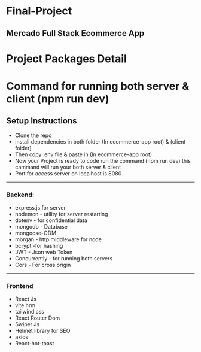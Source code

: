 # Final-Project 
## Mercado Full Stack Ecommerce App
# Project Packages Detail

# Command for running both server & client (npm run dev)


## Setup Instructions
 - Clone the repo
 - install dependencies in both folder (In ecommerce-app root) & (client folder)
 - Then copy .env file & paste in (In ecommerce-app root)
 - Now your Project is ready to code run the command (npm run dev) this cammand will run your both server & client 
 - Port for access server on localhost is 8080 

---

### Backend:
- express.js for server
- nodemon - utility for server restarting
- dotenv - for confidential data
- mongodb - Database
- mongoose-ODM
- morgan - http middleware for node
- bcrypt -for hashing
- JWT - Json web Token
- Concurrently - for running both servers
- Cors - For cross origin 

---

### Frontend
- React Js
- vite hrm
- tailwind css
- React Router Dom
- Swiper Js
- Helmet library for SEO
- axios 
- React-hot-toast
